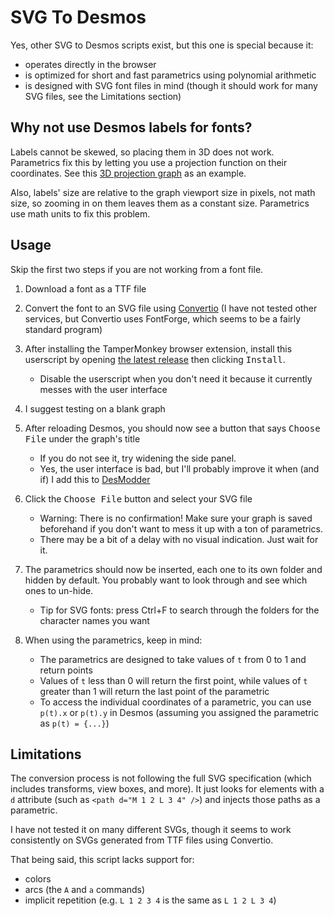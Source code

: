 # SVG To Desmos

Yes, other SVG to Desmos scripts exist, but this one is special because it:

- operates directly in the browser
- is optimized for short and fast parametrics using polynomial arithmetic
- is designed with SVG font files in mind (though it should work for many SVG files, see the Limitations section)

## Why not use Desmos labels for fonts?

Labels cannot be skewed, so placing them in 3D does not work. Parametrics fix this by letting you use a projection function on their coordinates. See this [3D projection graph](https://www.reddit.com/r/desmos/comments/n80zjj/desmos_not_manim_quantum_mechanical_spin/) as an example.

Also, labels' size are relative to the graph viewport size in pixels, not math size, so zooming in on them leaves them as a constant size. Parametrics use math units to fix this problem.

## Usage

Skip the first two steps if you are not working from a font file.

1. Download a font as a TTF file
2. Convert the font to an SVG file using [Convertio](https://convertio.co/ttf-svg/) (I have not tested other services, but Convertio uses FontForge, which seems to be a fairly standard program)
3. After installing the TamperMonkey browser extension, install this userscript by opening [the latest release](https://github.com/jared-hughes/svgToDesmos/releases/latest/download/svgToDesmos.user.js) then clicking <kbd>Install</kbd>.

   - Disable the userscript when you don't need it because it currently messes with the user interface

4. I suggest testing on a blank graph
5. After reloading Desmos, you should now see a button that says <kbd>Choose File</kbd> under the graph's title
   - If you do not see it, try widening the side panel.
   - Yes, the user interface is bad, but I'll probably improve it when (and if) I add this to [DesModder](https://chrome.google.com/webstore/detail/desmodder-for-desmos/eclmfdfimjhkmjglgdldedokjaemjfjp)
6. Click the <kbd>Choose File</kbd> button and select your SVG file
   - Warning: There is no confirmation! Make sure your graph is saved beforehand if you don't want to mess it up with a ton of parametrics.
   - There may be a bit of a delay with no visual indication. Just wait for it.
7. The parametrics should now be inserted, each one to its own folder and hidden by default. You probably want to look through and see which ones to un-hide.
   - Tip for SVG fonts: press Ctrl+F to search through the folders for the character names you want
8. When using the parametrics, keep in mind:
   - The parametrics are designed to take values of `t` from 0 to 1 and return points
   - Values of `t` less than 0 will return the first point, while values of `t` greater than 1 will return the last point of the parametric
   - To access the individual coordinates of a parametric, you can use `p(t).x` or `p(t).y` in Desmos (assuming you assigned the parametric as `p(t) = {...}`)

## Limitations

The conversion process is not following the full SVG specification (which includes transforms, view boxes, and more). It just looks for elements with a `d` attribute (such as `<path d="M 1 2 L 3 4" />`) and injects those paths as a parametric.

I have not tested it on many different SVGs, though it seems to work consistently on SVGs generated from TTF files using Convertio.

That being said, this script lacks support for:

- colors
- arcs (the `A` and `a` commands)
- implicit repetition (e.g. `L 1 2 3 4` is the same as `L 1 2 L 3 4`)
